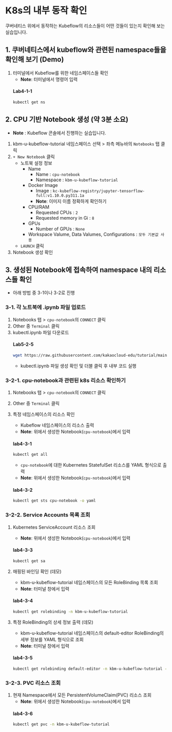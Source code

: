 # K8s의 내부 동작 확인

쿠버네티스 위에서 동작하는 Kubeflow의 리소스들이 어떤 것들이 있는지 확인해 보는 실습입니다.

## 1. 쿠버네티스에서 kubeflow와 관련된 namespace들을 확인해 보기 (Demo)

1. 터미널에서 Kubeflow를 위한 네임스페이스들 확인
   - **Note**: 터미널에서 명령어 입력
   #### **Lab4-1-1**
   ```bash
   kubectl get ns
   ```

## 2. CPU 기반 Notebook 생성 (약 3분 소요)
   - **Note** : Kubeflow 콘솔에서 진행하는 실습입니다.

1. kbm-u-kubeflow-tutorial 네임스페이스 선택 > 좌측 메뉴바의 `Notebooks` 탭 클릭 
2. `+ New Notebook` 클릭
   - 노트북 설정 정보
      - Name
         - Name : `cpu-notebook`
         - Namespace : `kbm-u-kubeflow-tutorial`
      - Docker Image
         - Image : `kc-kubeflow-registry/jupyter-tensorflow-full:v1.10.0.py311.1a`
         - **Note**: 이미지 이름 정확하게 확인하기
      - CPU/RAM
         -  Requested CPUs : `2`
         - Requested memory in Gi : `8`
      - GPUs
         - Number of GPUs : `None`
      - Workspace Valume, Data Valumes, Configurations : `모두 기본값 사용`
   - `LAUNCH` 클릭
3. Notebook 생성 확인


## 3. 생성된 Notebook에 접속하여 namespace 내의 리소스들 확인
- 아래 방법 중 3-1이나 3-2로 진행

### 3-1. 각 노트북에 .ipynb 파일 업로드
1. Notebooks 탭 > `cpu-notebook`의 `CONNECT` 클릭
2. Other 중 `Terminal` 클릭
3. kubectl.ipynb 파일 다운로드
   #### **Lab5-2-5**
   ```bash
   wget https://raw.githubusercontent.com/kakaocloud-edu/tutorial/main/Kubeflow/src/ipynb/kubectl.ipynb
   ```
   - kubectl.ipynb 파일 생성 확인 및 더블 클릭 후 내부 코드 실행

### 3-2-1. cpu-notebook과 관련된 k8s 리소스 확인하기
1. Notebooks 탭 > `cpu-notebook`의 `CONNECT` 클릭
2. Other 중 `Terminal` 클릭
3. 특정 네임스페이스의 리소스 확인
   - Kubeflow 네임스페이스의 리소스 출력
   - **Note**: 위에서 생성한 Notebook(`cpu-notebook`)에서 입력
   #### **lab4-3-1**
   ```bash
   kubectl get all
   ```

   - `cpu-notebook`에 대한 Kubernetes StatefulSet 리소스를 YAML 형식으로 출력
   - **Note**: 위에서 생성한 Notebook(`cpu-notebook`)에서 입력
   #### **lab4-3-2**
   ```bash
   kubectl get sts cpu-notebook -o yaml
   ```

### 3-2-2. Service Accounts 목록 조회
1. Kubernetes ServiceAccount 리소스 조회 
   - **Note**: 위에서 생성한 Notebook(`cpu-notebook`)에서 입력
   #### **lab4-3-3**
   ```bash
   kubectl get sa
   ```
2. 매핑된 바인딩 확인 (데모)
   - kbm-u-kubeflow-tutorial 네임스페이스의 모든 RoleBinding 목록 조회
   - **Note**: 터미널 창에서 입력
   #### **lab4-3-4**
   ```bash
   kubectl get rolebinding -n kbm-u-kubeflow-tutorial
   ```

3. 특정 RoleBinding의 상세 정보 출력 (데모)
   - kbm-u-kubeflow-tutorial 네임스페이스의 default-editor RoleBinding의 세부 정보를 YAML 형식으로 조회
   - **Note**: 터미널 창에서 입력
   #### **lab4-3-5**
   ```bash
   kubectl get rolebinding default-editor -n kbm-u-kubeflow-tutorial -o yaml
   ```

### 3-2-3. PVC 리소스 조회
1. 현재 Namespace에서 모든 PersistentVolumeClaim(PVC) 리소스 조회
   - **Note**: 위에서 생성한 Notebook(`cpu-notebook`)에서 입력
   #### **lab4-3-6**
   ```bash
   kubectl get pvc -n kbm-u-kubeflow-tutorial
   ```
